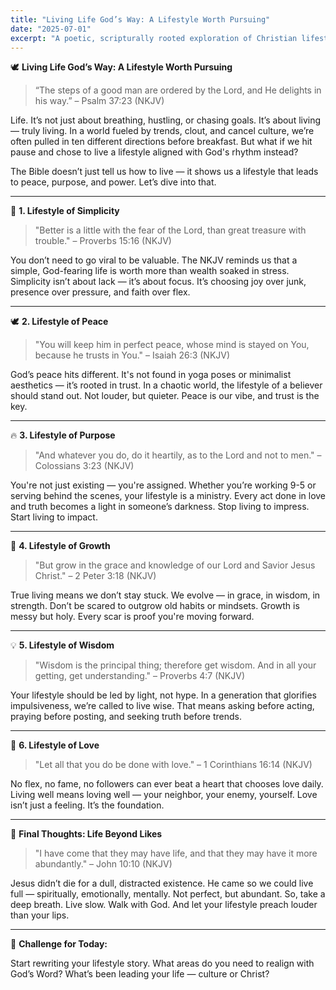 ```yaml
---
title: "Living Life God’s Way: A Lifestyle Worth Pursuing"
date: "2025-07-01"
excerpt: "A poetic, scripturally rooted exploration of Christian lifestyle through the lens of the NKJV Bible."
---
```


🕊️ **Living Life God’s Way: A Lifestyle Worth Pursuing**

> “The steps of a good man are ordered by the Lord, and He delights in his way.” – Psalm 37:23 (NKJV)

Life. It’s not just about breathing, hustling, or chasing goals. It’s about living — truly living. In a world fueled by trends, clout, and cancel culture, we’re often pulled in ten different directions before breakfast. But what if we hit pause and chose to live a lifestyle aligned with God's rhythm instead?

The Bible doesn’t just tell us how to live — it shows us a lifestyle that leads to peace, purpose, and power. Let’s dive into that.

---

🌿 **1. Lifestyle of Simplicity**

> "Better is a little with the fear of the Lord, than great treasure with trouble." – Proverbs 15:16 (NKJV)

You don’t need to go viral to be valuable. The NKJV reminds us that a simple, God-fearing life is worth more than wealth soaked in stress. Simplicity isn’t about lack — it’s about focus. It’s choosing joy over junk, presence over pressure, and faith over flex.

---

🕊️ **2. Lifestyle of Peace**

> "You will keep him in perfect peace, whose mind is stayed on You, because he trusts in You." – Isaiah 26:3 (NKJV)

God’s peace hits different. It's not found in yoga poses or minimalist aesthetics — it’s rooted in trust. In a chaotic world, the lifestyle of a believer should stand out. Not louder, but quieter. Peace is our vibe, and trust is the key.

---

🔥 **3. Lifestyle of Purpose**

> "And whatever you do, do it heartily, as to the Lord and not to men." – Colossians 3:23 (NKJV)

You're not just existing — you're assigned. Whether you’re working 9-5 or serving behind the scenes, your lifestyle is a ministry. Every act done in love and truth becomes a light in someone’s darkness. Stop living to impress. Start living to impact.

---

🌱 **4. Lifestyle of Growth**

> "But grow in the grace and knowledge of our Lord and Savior Jesus Christ." – 2 Peter 3:18 (NKJV)

True living means we don’t stay stuck. We evolve — in grace, in wisdom, in strength. Don’t be scared to outgrow old habits or mindsets. Growth is messy but holy. Every scar is proof you're moving forward.

---

💡 **5. Lifestyle of Wisdom**

> "Wisdom is the principal thing; therefore get wisdom. And in all your getting, get understanding." – Proverbs 4:7 (NKJV)

Your lifestyle should be led by light, not hype. In a generation that glorifies impulsiveness, we’re called to live wise. That means asking before acting, praying before posting, and seeking truth before trends.

---

💖 **6. Lifestyle of Love**

> "Let all that you do be done with love." – 1 Corinthians 16:14 (NKJV)

No flex, no fame, no followers can ever beat a heart that chooses love daily. Living well means loving well — your neighbor, your enemy, yourself. Love isn’t just a feeling. It’s the foundation.

---

🙏 **Final Thoughts: Life Beyond Likes**

> "I have come that they may have life, and that they may have it more abundantly." – John 10:10 (NKJV)

Jesus didn’t die for a dull, distracted existence. He came so we could live full — spiritually, emotionally, mentally. Not perfect, but abundant. So, take a deep breath. Live slow. Walk with God. And let your lifestyle preach louder than your lips.

---

📝 **Challenge for Today:**

Start rewriting your lifestyle story. What areas do you need to realign with God’s Word? What’s been leading your life — culture or Christ?
